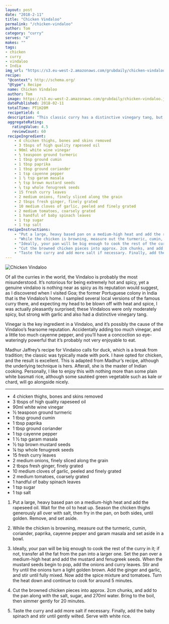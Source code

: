```yaml
---
layout: post
date: "2018-2-11"
title: "Chicken Vindaloo"
permalink: "/chicken-vindaloo"
author: Tom
category: "curry"
serves: "4"
makes: ""
tags:
- chicken
- curry
- vindaloo
- India
img_url: "https://s3.eu-west-2.amazonaws.com/grubdaily/chicken-vindaloo.jpg"
recipe:
 "@context": http://schema.org/
 "@type": Recipe
 name: Chicken Vindaloo
 author: Tom
 image: https://s3.eu-west-2.amazonaws.com/grubdaily/chicken-vindaloo.jpg
 datePublished: 2018-02-11
 totalTime: PT1H20M
 recipeYield: 4
 description: "This classic curry has a distinctive vinegary tang, but is actually much milder that you would expect."
 aggregateRating:
   ratingValue: 4.5
   reviewCount: 60
 recipeIngredient:
    - 4 chicken thighs, bones and skins removed
    - 3 tbsps of high quality rapeseed oil
    - 90ml white wine vinegar
    - ½ teaspoon ground turmeric
    - 1 tbsp ground cumin
    - 1 tbsp paprika
    - 1 tbsp ground coriander
    - 1 tsp cayenne pepper
    - 1 ½ tsp garam masala
    - ½ tsp brown mustard seeds
    - ¼ tsp whole fenugreek seeds
    - 15 fresh curry leaves
    - 2 medium onions, finely sliced along the grain
    - 2 tbsps fresh ginger, finely grated
    - 10 medium cloves of garlic, peeled and finely grated
    - 2 medium tomatoes, coarsely grated
    - 1 handful of baby spinach leaves
    - 1 tsp sugar
    - 1 tsp salt
 recipeInstructions:
    - "Put a large, heavy based pan on a medium-high heat and add the rapeseed oil. Wait for the oil to heat up. Season the chicken thighs generously all over with salt, then fry in the pan, on both sides, until golden. Remove, and set aside."
    - "While the chicken is browning, measure out the turmeric, cumin, coriander, paprika, cayenne pepper and garam masala and set aside in a bowl."
    - "Ideally, your pan will be big enough to cook the rest of the curry in it; if not, transfer all the fat from the pan into a larger one. Set the pan over a medium-high heat and add the mustard and fenugreek seeds. When the mustard seeds begin to pop, add the onions and curry leaves. Stir and fry until the onions turn a light golden brown. Add the ginger and garlic, and stir until fully mixed. Now add the spice mixture and tomatoes. Turn the heat down and continue to cook for around 5 minutes. "
    - "Cut the browned chicken pieces into approx. 2cm chunks, and add to the pan along with the salt, sugar, and 270ml water. Bring to the boil, then simmer gently for 20 minutes."
    - "Taste the curry and add more salt if necessary. Finally, add the baby spinach and stir until gently wilted. Serve with white rice."
---
```

<img src="https://s3.eu-west-2.amazonaws.com/grubdaily/chicken-vindaloo.jpg" alt="Chicken Vindaloo" />

Of all the curries in the world, the Vindaloo is probably the most misunderstood. It’s notorious for being extremely hot and spicy, yet a genuine vindaloo is nothing near as spicy as its reputation would suggest, as I discovered when I visited Goa; the former Portuguese colony in India that is the Vindaloo’s home. I sampled several local versions of the famous curry there, and expecting my head to be blown off with heat and spice, I was actually pleasantly surprised; these Vindaloos were only moderately spicy, but strong with garlic and also had a distinctive vinegary tang.

Vinegar is the key ingredient in a Vindaloo, and it’s possibly the cause of the Vindaloo’s fearsome reputation. Accidentally adding too much vinegar, and a little too much cayenne pepper, and you’ll have a concoction so eye-wateringly powerful that it’s probably not very enjoyable to eat.

Madhur Jaffrey’s recipe for Vindaloo calls for duck, which is a break from tradition; the classic was typically made with pork. I have opted for chicken, and the result is excellent. This is adapted from Madhur’s recipe, although the underlying technique is hers. Afterall, she is the master of Indian cooking. Personally, I like to enjoy this with nothing more than some plain white basmati rice, although some sautéed green vegetable such as kale or chard, will go alongside nicely.

---
* 4 chicken thighs, bones and skins removed
* 3 tbsps of high quality rapeseed oil
* 90ml white wine vinegar
* ½ teaspoon ground turmeric
* 1 tbsp ground cumin
* 1 tbsp paprika
* 1 tbsp ground coriander
* 1 tsp cayenne pepper
* 1 ½ tsp garam masala
* ½ tsp brown mustard seeds
* ¼ tsp whole fenugreek seeds
* 15 fresh curry leaves
* 2 medium onions, finely sliced along the grain
* 2 tbsps fresh ginger, finely grated
* 10 medium cloves of garlic, peeled and finely grated
* 2 medium tomatoes, coarsely grated
* 1 handful of baby spinach leaves
* 1 tsp sugar
* 1 tsp salt


1. Put a large, heavy based pan on a medium-high heat and add the rapeseed oil. Wait for the oil to heat up. Season the chicken thighs generously all over with salt, then fry in the pan, on both sides, until golden. Remove, and set aside.

2. While the chicken is browning, measure out the turmeric, cumin, coriander, paprika, cayenne pepper and garam masala and set aside in a bowl.

3. Ideally, your pan will be big enough to cook the rest of the curry in it; if not, transfer all the fat from the pan into a larger one. Set the pan over a medium-high heat and add the mustard and fenugreek seeds. When the mustard seeds begin to pop, add the onions and curry leaves. Stir and fry until the onions turn a light golden brown. Add the ginger and garlic, and stir until fully mixed. Now add the spice mixture and tomatoes. Turn the heat down and continue to cook for around 5 minutes.

4. Cut the browned chicken pieces into approx. 2cm chunks, and add to the pan along with the salt, sugar, and 270ml water. Bring to the boil, then simmer gently for 20 minutes.

5. Taste the curry and add more salt if necessary. Finally, add the baby spinach and stir until gently wilted. Serve with white rice.
